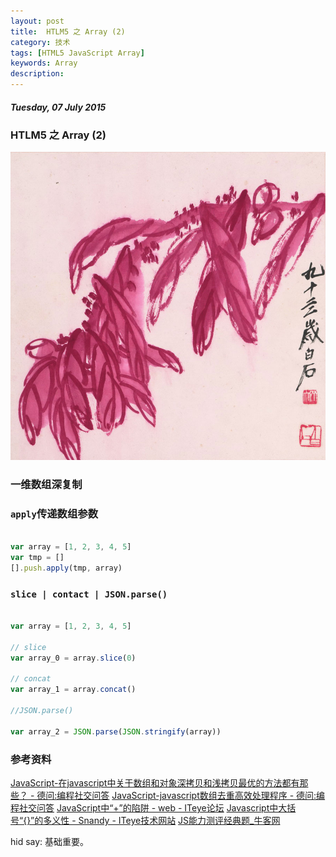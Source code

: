 ```yaml
---
layout: post
title:  HTLM5 之 Array (2)
category: 技术
tags: [HTML5 JavaScript Array]
keywords: Array
description: 
---
```


##### Tuesday, 07 July 2015

### HTLM5 之 Array (2)

![齐白石](/../../assets/img/tech/2015/qibaishi_21.jpg)

### 一维数组深复制

### `apply`传递数组参数

````javascript

var array = [1, 2, 3, 4, 5]
var tmp = []
[].push.apply(tmp, array)

````

### `slice | contact | JSON.parse()`

````javascript

var array = [1, 2, 3, 4, 5]

// slice
var array_0 = array.slice(0)

// concat
var array_1 = array.concat()

//JSON.parse()

var array_2 = JSON.parse(JSON.stringify(array))
````


### 参考资料
[JavaScript-在javascript中关于数组和对象深拷贝和浅拷贝最优的方法都有那些？ - 德问:编程社交问答](http://www.dewen.io/q/8695/%E5%9C%A8javascript%E4%B8%AD%E5%85%B3%E4%BA%8E%E6%95%B0%E7%BB%84%E5%92%8C%E5%AF%B9%E8%B1%A1%E6%B7%B1%E6%8B%B7%E8%B4%9D%E5%92%8C%E6%B5%85%E6%8B%B7%E8%B4%9D%E6%9C%80%E4%BC%98%E7%9A%84%E6%96%B9%E6%B3%95%E9%83%BD%E6%9C%89%E9%82%A3%E4%BA%9B%EF%BC%9F)
[JavaScript-javascript数组去重高效处理程序 - 德问:编程社交问答](http://www.dewen.io/q/2106/javascript%E6%95%B0%E7%BB%84%E5%8E%BB%E9%87%8D%E9%AB%98%E6%95%88%E5%A4%84%E7%90%86%E7%A8%8B%E5%BA%8F)
[JavaScript中“+”的陷阱 - web - ITeye论坛](http://www.iteye.com/topic/1120799)
[Javascript中大括号“{}”的多义性 - Snandy - ITeye技术网站](http://snandy.iteye.com/blog/667861)
[JS能力测评经典题_牛客网](http://www.nowcoder.com/ta/js-assessment)

hid say: 基础重要。


